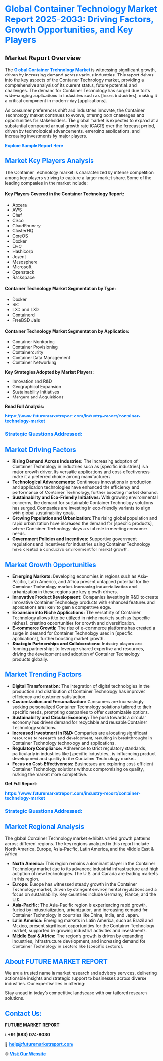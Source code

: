 <h1 style="color: #007BFF;">Global Container Technology Market Report 2025-2033: Driving Factors, Growth Opportunities, and Key Players</h1>

<section id="overview">
<h2>Market Report Overview</h2>
<p>The <a href="https://www.futuremarketreport.com/industry-report/container-technology-market" style="color: #007BFF; text-decoration: none;"><strong>Global Container Technology Market</strong></a> is witnessing significant growth, driven by increasing demand across various industries. This report delves into the key aspects of the Container Technology market, providing a comprehensive analysis of its current status, future potential, and challenges. The demand for Container Technology has surged due to its wide-ranging applications in industries such as [insert industries], making it a critical component in modern-day [applications].</p>
<p>As consumer preferences shift and industries innovate, the Container Technology market continues to evolve, offering both challenges and opportunities for stakeholders. The global market is expected to expand at a substantial compound annual growth rate (CAGR) over the forecast period, driven by technological advancements, emerging applications, and increasing investments by major players.</p>
</section>

<section id="overview">
<p><a href="https://www.futuremarketreport.com/request-sample/reportId=61243" style="color: #007BFF; text-decoration: none;"><strong>Explore Sample Report Here</strong></a></p>
</section>

<section id="key-players">
<h2 style="color: #007BFF;">Market Key Players Analysis</h2>
<p>The Container Technology market is characterized by intense competition among key players striving to capture a larger market share. Some of the leading companies in the market include:</p>
<h4>Key Players Covered in the Container Technology Report:</h4>
<ul><li>Apcera</li><li>AWS</li><li>Chef</li><li>Cisco</li><li>CloudFoundry</li><li>ClusterHQ</li><li>CoreOS</li><li>Docker</li><li>EMC</li><li>Hashicorp</li><li>Joyent</li><li>Mesosphere</li><li>Microsoft</li><li>Openstack</li><li>Rackspace</li></ul>
<h4>Container Technology Market Segmentation by Type:</h4>
<ul><li>Docker</li><li>Rkt</li><li>LXC and LXD</li><li>Containerd</li><li>FreeBSD Jails</li></ul>

<h4>Container Technology Market Segmentation by Application:</h4>
<ul><li>Container Monitoring</li><li>Container Provisioning</li><li>Containercurity</li><li>Container Data Management</li><li>Container Networking</li></ul>
<p><strong>Key Strategies Adopted by Market Players:</strong></p>
<ul>
<li>Innovation and R&D</li>
<li>Geographical Expansion</li>
<li>Sustainability Initiatives</li>
<li>Mergers and Acquisitions</li>
</ul>
</section>

<section>
<p><strong>Read Full Analysis: </strong></p><a href="https://www.futuremarketreport.com/industry-report/container-technology-market" style="color: #007BFF; text-decoration: none;"><strong>https://www.futuremarketreport.com/industry-report/container-technology-market</strong></a>
<h3 style="color: #007BFF;">Strategic Questions Addressed:</h3>
</section>

<section id="driving-factors">
<h2 style="color: #007BFF;">Market Driving Factors</h2>
<ul>
<li><strong>Rising Demand Across Industries:</strong> The increasing adoption of Container Technology in industries such as [specific industries] is a major growth driver. Its versatile applications and cost-effectiveness make it a preferred choice among manufacturers.</li>
<li><strong>Technological Advancements:</strong> Continuous innovations in production and application technologies have enhanced the efficiency and performance of Container Technology, further boosting market demand.</li>
<li><strong>Sustainability and Eco-Friendly Initiatives:</strong> With growing environmental concerns, the demand for sustainable Container Technology solutions has surged. Companies are investing in eco-friendly variants to align with global sustainability goals.</li>
<li><strong>Growing Population and Urbanization:</strong> The rising global population and rapid urbanization have increased the demand for [specific products], where Container Technology plays a vital role in meeting consumer needs.</li>
<li><strong>Government Policies and Incentives:</strong> Supportive government regulations and incentives for industries using Container Technology have created a conducive environment for market growth.</li>
</ul>
</section>

<section id="growth-opportunities">
<h2 style="color: #007BFF;">Market Growth Opportunities</h2>
<ul>
<li><strong>Emerging Markets:</strong> Developing economies in regions such as Asia-Pacific, Latin America, and Africa present untapped potential for the Container Technology market. Increasing industrialization and urbanization in these regions are key growth drivers.</li>
<li><strong>Innovative Product Development:</strong> Companies investing in R&D to create innovative Container Technology products with enhanced features and applications are likely to gain a competitive edge.</li>
<li><strong>Expansion into Niche Applications:</strong> The versatility of Container Technology allows it to be utilized in niche markets such as [specific niches], creating opportunities for growth and diversification.</li>
<li><strong>E-commerce Growth:</strong> The rise of e-commerce platforms has created a surge in demand for Container Technology used in [specific applications], further boosting market growth.</li>
<li><strong>Strategic Partnerships and Collaborations:</strong> Industry players are forming partnerships to leverage shared expertise and resources, driving the development and adoption of Container Technology products globally.</li>
</ul>
</section>

<section id="trending-factors">
<h2 style="color: #007BFF;">Market Trending Factors</h2>
<ul>
<li><strong>Digital Transformation:</strong> The integration of digital technologies in the production and distribution of Container Technology has improved efficiency and customer satisfaction.</li>
<li><strong>Customization and Personalization:</strong> Consumers are increasingly seeking personalized Container Technology solutions tailored to their specific needs, prompting companies to offer customizable options.</li>
<li><strong>Sustainability and Circular Economy:</strong> The push towards a circular economy has driven demand for recyclable and reusable Container Technology solutions.</li>
<li><strong>Increased Investment in R&D:</strong> Companies are allocating significant resources to research and development, resulting in breakthroughs in Container Technology technology and applications.</li>
<li><strong>Regulatory Compliance:</strong> Adherence to strict regulatory standards, particularly in industries like [specific industries], is influencing product development and quality in the Container Technology market.</li>
<li><strong>Focus on Cost-Effectiveness:</strong> Businesses are exploring cost-efficient Container Technology solutions without compromising on quality, making the market more competitive.</li>
</ul>
</section>

<section>
<p><strong>Get Full Report: </strong></p><a href="https://www.futuremarketreport.com/industry-report/container-technology-market" style="color: #007BFF; text-decoration: none;"><strong>https://www.futuremarketreport.com/industry-report/container-technology-market</strong></a>
<h3 style="color: #007BFF;">Strategic Questions Addressed:</h3>
</section>


<section id="regional-analysis">
<h2 style="color: #007BFF;">Market Regional Analysis</h2>
<p>The global Container Technology market exhibits varied growth patterns across different regions. The key regions analyzed in this report include North America, Europe, Asia-Pacific, Latin America, and the Middle East & Africa:</p>
<ul>
<li><strong>North America:</strong> This region remains a dominant player in the Container Technology market due to its advanced industrial infrastructure and high adoption of new technologies. The U.S. and Canada are leading markets in this region.</li>
<li><strong>Europe:</strong> Europe has witnessed steady growth in the Container Technology market, driven by stringent environmental regulations and a focus on sustainability. Key countries include Germany, France, and the U.K.</li>
<li><strong>Asia-Pacific:</strong> The Asia-Pacific region is experiencing rapid growth, fueled by industrialization, urbanization, and increasing demand for Container Technology in countries like China, India, and Japan.</li>
<li><strong>Latin America:</strong> Emerging markets in Latin America, such as Brazil and Mexico, present significant opportunities for the Container Technology market, supported by growing industrial activities and investments.</li>
<li><strong>Middle East & Africa:</strong> The region’s growth is driven by expanding industries, infrastructure development, and increasing demand for Container Technology in sectors like [specific sectors].</li>
</ul>
</section>

<footer>
<h2 style="color: #007BFF;">About FUTURE MARKET REPORT</h2>
<p>We are a trusted name in market research and advisory services, delivering actionable insights and strategic support to businesses across diverse industries. Our expertise lies in offering:</p>

<p>Stay ahead in today’s competitive landscape with our tailored research solutions.</p>

<h2 style="color: #007BFF;">Contact Us:</h2>
<p><strong>FUTURE MARKET REPORT</strong></p>
<p>📞 <strong>+91 (883) 074-8030</strong></p>
<p>📧 <strong><a href="mailto:help@futuremarketreport.com" style="color: #007BFF;">help@futuremarketreport.com</a></strong></p>
<p>🌐 <strong><a href="https://www.futuremarketreport.com/" style="color: #007BFF;">Visit Our Website</a></strong></p>
</footer>